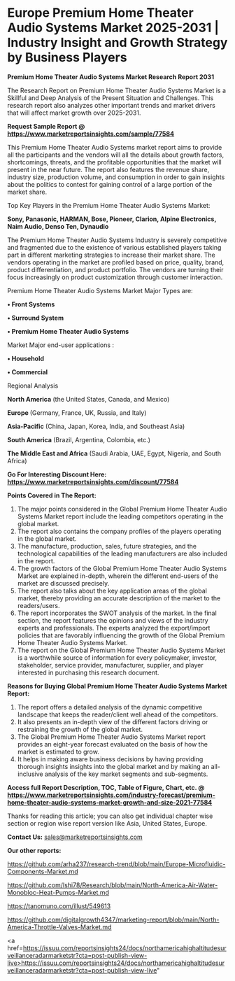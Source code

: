 # Europe Premium Home Theater Audio Systems Market 2025-2031 | Industry Insight and Growth Strategy by Business Players

<strong>Premium Home Theater Audio Systems Market Research Report 2031</strong>

The Research Report on Premium Home Theater Audio Systems Market is a Skillful and Deep Analysis of the Present Situation and Challenges. This research report also analyzes other important trends and market drivers that will affect market growth over 2025-2031.

<strong>Request Sample Report @ <a href=https://www.marketreportsinsights.com/sample/77584>https://www.marketreportsinsights.com/sample/77584</a></strong>

This Premium Home Theater Audio Systems market report aims to provide all the participants and the vendors will all the details about growth factors, shortcomings, threats, and the profitable opportunities that the market will present in the near future. The report also features the revenue share, industry size, production volume, and consumption in order to gain insights about the politics to contest for gaining control of a large portion of the market share.

Top Key Players in the Premium Home Theater Audio Systems Market:

<strong>Sony, Panasonic, HARMAN, Bose, Pioneer, Clarion, Alpine Electronics, Naim Audio, Denso Ten, Dynaudio</strong>

The Premium Home Theater Audio Systems Industry is severely competitive and fragmented due to the existence of various established players taking part in different marketing strategies to increase their market share. The vendors operating in the market are profiled based on price, quality, brand, product differentiation, and product portfolio. The vendors are turning their focus increasingly on product customization through customer interaction.

Premium Home Theater Audio Systems Market Major Types are:

<strong>• Front Systems

• Surround System

• Premium Home Theater Audio Systems</strong>

Market Major end-user applications :

<strong>• Household

• Commercial</strong>

Regional Analysis

</u><strong><b>North America</b></strong> (the United States, Canada, and Mexico)

<strong><b>Europe </b></strong>(Germany, France, UK, Russia, and Italy)

<strong><b>Asia-Pacific</b></strong> (China, Japan, Korea, India, and Southeast Asia)

<strong><b>South America</b></strong> (Brazil, Argentina, Colombia, etc.)

<strong><b>The Middle East and Africa</b></strong> (Saudi Arabia, UAE, Egypt, Nigeria, and South Africa)

<strong>Go For Interesting Discount Here: <a href=https://www.marketreportsinsights.com/discount/77584>https://www.marketreportsinsights.com/discount/77584</a></strong>

<strong>Points Covered in The Report:</strong>
<ol>
  <li>The major points considered in the Global Premium Home Theater Audio Systems Market report include the leading competitors operating in the global market.</li>
  <li>The report also contains the company profiles of the players operating in the global market.</li>
  <li>The manufacture, production, sales, future strategies, and the technological capabilities of the leading manufacturers are also included in the report.</li>
  <li>The growth factors of the Global Premium Home Theater Audio Systems Market are explained in-depth, wherein the different end-users of the market are discussed precisely.</li>
  <li>The report also talks about the key application areas of the global market, thereby providing an accurate description of the market to the readers/users.</li>
  <li>The report incorporates the SWOT analysis of the market. In the final section, the report features the opinions and views of the industry experts and professionals. The experts analyzed the export/import policies that are favorably influencing the growth of the Global Premium Home Theater Audio Systems Market.</li>
  <li>The report on the Global Premium Home Theater Audio Systems Market is a worthwhile source of information for every policymaker, investor, stakeholder, service provider, manufacturer, supplier, and player interested in purchasing this research document.</li>
</ol>
<strong>Reasons for Buying Global Premium Home Theater Audio Systems Market Report:</strong>

<ol>
  <li>The report offers a detailed analysis of the dynamic competitive landscape that keeps the reader/client well ahead of the competitors.</li>
  <li>It also presents an in-depth view of the different factors driving or restraining the growth of the global market.</li>
  <li>The Global Premium Home Theater Audio Systems Market report provides an eight-year forecast evaluated on the basis of how the market is estimated to grow.</li>
  <li>It helps in making aware business decisions by having providing thorough insights insights into the global market and by making an all-inclusive analysis of the key market segments and sub-segments.</li>
</ol>
<strong>Access full Report Description, TOC, Table of Figure, Chart, etc. @ <a href=https://www.marketreportsinsights.com/industry-forecast/premium-home-theater-audio-systems-market-growth-and-size-2021-77584>https://www.marketreportsinsights.com/industry-forecast/premium-home-theater-audio-systems-market-growth-and-size-2021-77584</a></strong>


Thanks for reading this article; you can also get individual chapter wise section or region wise report version like Asia, United States, Europe.

<strong>Contact Us:</strong>
sales@marketreportsinsights.com

<strong>Our other reports:</strong>

<a href=https://github.com/arha237/research-trend/blob/main/Europe-Microfluidic-Components-Market.md>https://github.com/arha237/research-trend/blob/main/Europe-Microfluidic-Components-Market.md</a>

<a href=https://github.com/Ishi78/Research/blob/main/North-America-Air-Water-Monobloc-Heat-Pumps-Market.md>https://github.com/Ishi78/Research/blob/main/North-America-Air-Water-Monobloc-Heat-Pumps-Market.md</a>

<a href=https://tanomuno.com/illust/549613>https://tanomuno.com/illust/549613</a>

<a href=https://github.com/digitalgrowth4347/marketing-report/blob/main/North-America-Throttle-Valves-Market.md>https://github.com/digitalgrowth4347/marketing-report/blob/main/North-America-Throttle-Valves-Market.md</a>

<a href=https://issuu.com/reportsinsights24/docs/northamericahighaltitudesurveillanceradarmarketstr?cta=post-publish-view-live>https://issuu.com/reportsinsights24/docs/northamericahighaltitudesurveillanceradarmarketstr?cta=post-publish-view-live</a>"
